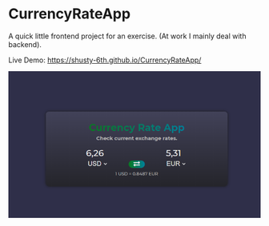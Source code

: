 # CurrencyRateApp

A quick little frontend project for an exercise. (At work I mainly deal with backend).

Live Demo: https://shusty-6th.github.io/CurrencyRateApp/

![alt text](img/screen.png "screen app")
